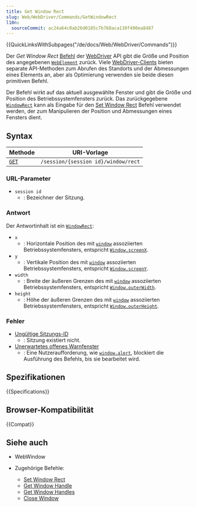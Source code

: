 ```yaml
---
title: Get Window Rect
slug: Web/WebDriver/Commands/GetWindowRect
l10n:
  sourceCommit: ac24a64c0ab26d0185c7b768aca130f490ea8487
---
```


{{QuickLinksWithSubpages("/de/docs/Web/WebDriver/Commands")}}

Der _Get Window Rect_ [Befehl](/de/docs/Web/WebDriver/Commands) der [WebDriver](/de/docs/Web/WebDriver) API gibt die Größe und Position des angegebenen [`WebElement`](/de/docs/Web/WebDriver/WebElement) zurück. Viele [WebDriver-Clients](/de/docs/Web/WebDriver/Clients) bieten separate API-Methoden zum Abrufen des Standorts und der Abmessungen eines Elements an, aber als Optimierung verwenden sie beide diesen primitiven Befehl.

Der Befehl wirkt auf das aktuell ausgewählte Fenster und gibt die Größe und Position des Betriebssystemfensters zurück. Das zurückgegebene [`WindowRect`](/de/docs/Web/WebDriver/WindowRect) kann als Eingabe für den [Set Window Rect](/de/docs/Web/WebDriver/SetWindowRect) Befehl verwendet werden, der zum Manipulieren der Position und Abmessungen eines Fensters dient.

## Syntax

| Methode                                   | URI-Vorlage                         |
| ----------------------------------------- | ----------------------------------- |
| [`GET`](/de/docs/Web/HTTP/Methods/GET) | `/session/{session id}/window/rect` |

### URL-Parameter

- `session id`
  - : Bezeichner der Sitzung.

### Antwort

Der Antwortinhalt ist ein [`WindowRect`](/de/docs/Web/WebDriver/WebWindow):

- `x`
  - : Horizontale Position des mit [`window`](/de/docs/Web/API/Window) assoziierten Betriebssystemfensters, entspricht [`Window.screenX`](/de/docs/Web/API/Window/screenX).
- `y`
  - : Vertikale Position des mit [`window`](/de/docs/Web/API/Window) assoziierten Betriebssystemfensters, entspricht [`Window.screenY`](/de/docs/Web/API/Window/screenY).
- `width`
  - : Breite der äußeren Grenzen des mit [`window`](/de/docs/Web/API/Window) assoziierten Betriebssystemfensters, entspricht [`Window.outerWidth`](/de/docs/Web/API/Window/outerWidth).
- `height`
  - : Höhe der äußeren Grenzen des mit [`window`](/de/docs/Web/API/Window) assoziierten Betriebssystemfensters, entspricht [`Window.outerHeight`](/de/docs/Web/API/Window/outerHeight).

### Fehler

- [Ungültige Sitzungs-ID](/de/docs/Web/WebDriver/Errors/InvalidSessionID)
  - : Sitzung existiert nicht.
- [Unerwartetes offenes Warnfenster](/de/docs/Web/WebDriver/Errors/UnexpectedAlertOpen)
  - : Eine Nutzeraufforderung, wie [`window.alert`](/de/docs/Web/API/Window/alert), blockiert die Ausführung des Befehls, bis sie bearbeitet wird.

## Spezifikationen

{{Specifications}}

## Browser-Kompatibilität

{{Compat}}

## Siehe auch

- WebWindow
- Zugehörige Befehle:

  - [Set Window Rect](/de/docs/Web/WebDriver/Commands/SetWindowRect)
  - [Get Window Handle](/de/docs/Web/WebDriver/Commands/GetWindowHandle)
  - [Get Window Handles](/de/docs/Web/WebDriver/Commands/GetWindowHandles)
  - [Close Window](/de/docs/Web/WebDriver/Commands/CloseWindow)
